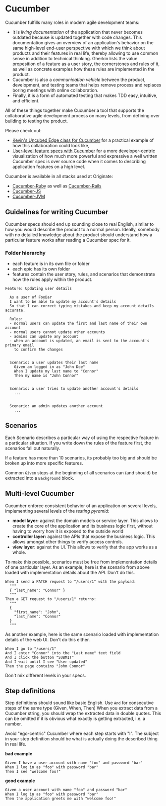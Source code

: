 # Cucumber

Cucumber fulfills many roles in modern agile development teams:

* It is _living documentation_ of the application
  that never becomes outdated because is updated together with code changes.
  This documentation gives an overview of an application's behavior
  on the same high-level end-user perspective
  with which we think about products and their features in real life,
  thereby allowing to use common sense in addition to technical thinking.
  Gherkin lists the value propesition of a feature as a user story,
  the cornerstones and rules of it,
  as well as concrete examples how these rules are implemented in the product.
* Cucumber is also a _communication vehicle_ between the product, development, and testing teams
  that helps remove process and replaces boring meetings with online collaboration.
* Finally, it is a form of automated testing that makes TDD
  easy, intuitive, and efficient.

All of these things together make Cucumber a tool that supports the collaborative agile
development process on many levels,
from defining over building to testing the product.


Please check out:

* [Kevin's Uncubed Edge class for Cucumber](http://edge.uncubed.com/course/originate-cucumber)
  for a practical example
  of how this collaboration could look like,
* [User-level feature specs with Cucumber](http://blog.originate.com/blog/2014/12/02/high-level-cucumber)
  for a more developer-centric visualization
  of how much more powerful and expressive
  a well written Cucumber spec is
  over source code
  when it comes to describing application features
  on a high level.

Cucumber is available in all stacks used at Originate:
* [Cucumber-Ruby](https://github.com/cucumber/cucumber-ruby) as well as [Cucumber-Rails](https://github.com/cucumber/cucumber-rails)
* [Cucumber-JS](https://github.com/cucumber/cucumber-js)
* [Cucumber-JVM](https://github.com/cucumber/cucumber-jvm)


## Guidelines for writing Cucumber

Cucumber specs should end up sounding close to real English,
similar to how you would describe the product
to a normal person.
Ideally, somebody with no detailed knowledge about the product
should understand how a particular feature works
after reading a Cucumber spec for it.


### Folder hierarchy

* each feature is in its own file or folder
* each epic has its own folder
* features contain the user story, rules, and scenarios that demonstrate how the
  rules apply within the product.

```cucumber
Feature: Updating user details

  As a user of FooBar
  I want to be able to update my account's details
  So that I can correct typing mistakes and keep my account details accurate.

  Rules:
  - normal users can update the first and last name of their own account
  - normal users cannot update other accounts
  - admins can update any account
  - when an account is updated, an email is sent to the account's primary email 
    to confirm the changes


  Scenario: a user updates their last name
    Given am logged in as "John Doe"
    When I update my last name to "Connor"
    Then my name is "John Connor"


  Scenario: a user tries to update another account's details
    ...


  Scenario: an admin updates another account
    ...
  ```


## Scenarios

Each Scenario describes a particular way of using the respective feature
in a particular situation.
If you write down the rules of the feature first,
the scenarios fall out naturally.

If a feature has more than 10 scenarios,
its probably too big and should be broken up
into more specific features.

Common `Given` steps
at the beginning of all scenarios
can (and should) be extracted
into a `Background` block.


## Multi-level Cucumber

Cucumber enforce consistent behavior of an application on several levels,
implementing several levels of the _testing pyramid_:
* __model layer:__ against the domain models or service layer.
  This allows to create the core of the application and its business logic first,
  without having to worry how it is exposed to the outside world
* __controller layer:__ against the APIs that expose the business logic.
  This allows amongst other things to verify access controls.
* __view layer:__ against the UI. This allows to verify that the app works as a whole.

To make this possible,
scenarios must be free from implementation details of one particular layer.
As an example, here is the scenario from above loaded with implementation details
about the API. Don't do this.

```cucumber
When I send a PATCH request to "/users/1" with the payload:
  """
  { "last_name": "Connor" }
  """
Then a GET request to "/users/1" returns:
  """
  {
    "first_name": "John",
    "last_name": "Connor"
  }
  """
```

As another example, here is the same scenario loaded with implementation details
of the web UI. Don't do this either.

```cucumber
When I go to "/users/1"
And I enter "Connor" into the "Last name" text field
And I click the button "SUBMIT"
And I wait until I see "User updated"
Then the page contains "John Connor"
```

Don't mix different levels in your specs.


## Step definitions

Step definitions should sound like basic English.
Use `And` for consecutive steps of the same type (Given, When, Then)
When you extract data from a Cucumber string,
you should wrap the extracted data in double quotes.
This can be omitted if it is obvious what exactly is getting extracted,
i.e. a number.

Avoid "ego-centric" Cucumber where each step starts with "I".
The subject in your step definition should be
what is actually doing the described thing
in real life.

__bad example__

```cucumber
Given I have a user account with name "foo" and password "bar"
When I log in as "foo" with password "bar"
Then I see "welcome foo!"
```

__good example__

```cucumber
Given a user account with name "foo" and password "bar"
When I log in as "foo" with password "bar"
Then the application greets me with "welcome foo!"
```
